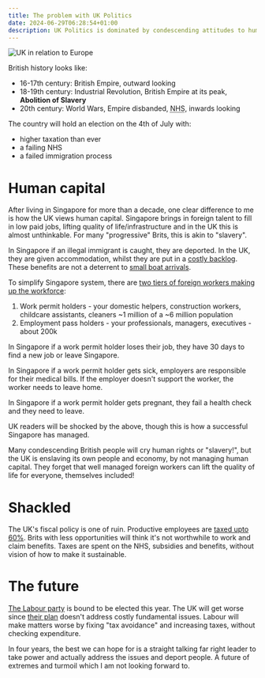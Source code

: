 ```yaml
---
title: The problem with UK Politics
date: 2024-06-29T06:28:54+01:00
description: UK Politics is dominated by condescending attitudes to human capital
---
```


<img src="https://s.natalian.org/2024-06-29/uk.png" alt="UK in relation to Europe" />

British history looks like:

* 16-17th century: British Empire, outward looking
* 18-19th century: Industrial Revolution, British Empire at its peak, **Abolition of Slavery**
* 20th century: World Wars, Empire disbanded, <abbr title="National health service">NHS</abbr>, inwards looking

The country will hold an election on the 4th of July with:

* higher taxation than ever
* a failing NHS
* a failed immigration process

# Human capital

After living in Singapore for more than a decade, one clear difference to me is
how the UK views human capital. Singapore brings in foreign talent to fill in
low paid jobs, lifting quality of life/infrastructure and in the UK this is
almost unthinkable. For many "progressive" Brits, this is akin to "slavery".

In Singapore if an illegal immigrant is caught, they are deported. In the UK,
they are given accommodation, whilst they are put in a [costly
backlog](https://migrationobservatory.ox.ac.uk/resources/briefings/the-uks-asylum-backlog/).
These benefits are not a deterrent to [small boat
arrivals](https://www.gov.uk/government/publications/migrants-detected-crossing-the-english-channel-in-small-boats/migrants-detected-crossing-the-english-channel-in-small-boats-last-7-days).

To simplify Singapore system, there are [two tiers of foreign workers making up the workforce](https://www.mom.gov.sg/foreign-workforce-numbers):
1. Work permit holders - your domestic helpers, construction workers, childcare assistants, cleaners ~1 million of a ~6 million population
2. Employment pass holders - your professionals, managers, executives - about 200k 

In Singapore if a work permit holder loses their job, they have 30 days to find
a new job or leave Singapore.

In Singapore if a work permit holder gets sick, employers are responsible for
their medical bills. If the employer doesn't support the worker, the worker needs to leave home.

In Singapore if a work permit holder gets pregnant, they fail a health check
and they need to leave.

UK readers will be shocked by the above, though this is how a successful
Singapore has managed.

Many condescending British people will cry human rights or "slavery!", but the
UK is enslaving its own people and economy, by not managing human capital. They
forget that well managed foreign workers can lift the quality of life for
everyone, themselves included!

# Shackled

The UK's fiscal policy is one of ruin. Productive employees are [taxed upto
60%](https://youtu.be/P5AV-1266zc?si=6j6cWuF3vNhUBJvQ). Brits with less
opportunities will think it's not worthwhile to work and claim benefits. Taxes
are spent on the NHS, subsidies and benefits, without vision of how to make it
sustainable. 

# The future

<a href="https://en.wikipedia.org/wiki/Labour_Party_(UK)">The Labour party</a>
is bound to be elected this year. The UK will get worse since [their
plan](https://labour.org.uk/change/my-plan-for-change/) doesn't address costly
fundamental issues. Labour will make matters worse by fixing "tax avoidance" and
increasing taxes, without checking expenditure.

In four years, the best we can hope for is a straight talking far right leader
to take power and actually address the issues and deport people. A future of
extremes and turmoil which I am not looking forward to.
